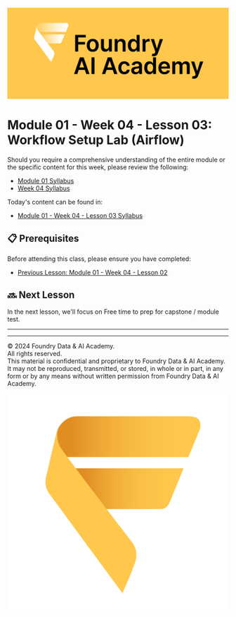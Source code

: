 ![Foundry Data & AI Academy Logo](https://raw.githubusercontent.com/foundry-ai-academy/fa-cdn/1.0.0/images/FoundryAI_academy_logo_on_yellow_space.png)

# Module 01 - Week 04 - Lesson 03: Workflow Setup Lab (Airflow)

Should you require a comprehensive understanding of the entire module or the specific content for this week, please review the following:
- [Module 01 Syllabus](https://github.com/foundry-ai-academy/fa-c001-hub/blob/main/syllabi/m01__syllabus.md)
- [Week 04 Syllabus](https://github.com/foundry-ai-academy/fa-c001-hub/blob/main/syllabi/m01w04__syllabus.md)

Today's content can be found in:
- [Module 01 - Week 04 - Lesson 03 Syllabus](https://github.com/foundry-ai-academy/fa-c001-m01w04l03/blob/main/m01w04l03__syllabus.md)

## 📋 Prerequisites

Before attending this class, please ensure you have completed:
- [Previous Lesson: Module 01 - Week 04 - Lesson 02](https://github.com/foundry-ai-academy/fa-c001-m01w04l02/blob/main/README.md)

## 🔜 Next Lesson
In the next lesson, we'll focus on Free time to prep for capstone / module test.

---
---

© 2024 Foundry Data & AI Academy.  
All rights reserved.  
This material is confidential and proprietary to Foundry Data & AI Academy. It may not be reproduced, transmitted, or stored, in whole or in part, in any form or by any means without written permission from Foundry Data & AI Academy.

![Foundry Data & AI Academy Logo](https://raw.githubusercontent.com/foundry-ai-academy/fa-cdn/1.0.0/images/FoundryAI_academy_logo_symbol_yellow_space.png)
